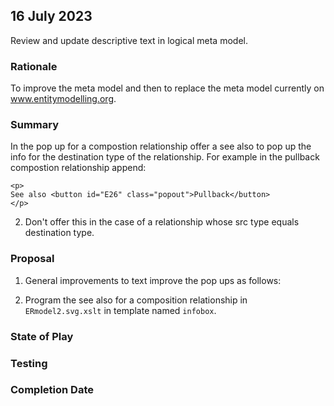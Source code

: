 

## 16 July 2023

Review and update descriptive text in logical meta model.

### Rationale 
To improve the meta model and then to replace the meta model currently on www.entitymodelling.org.

### Summary  
In the pop up for a compostion relationship offer a see also to pop up the info for the destination type of the relationship.
For example in the pullback compostion relationship append: 
```
<p>
See also <button id="E26" class="popout">Pullback</button>
</p>
```
2. Don't offer this in the case of a relationship whose src type equals destination type.

### Proposal
1. General improvements to text improve the pop ups as follows:

2. Program the see also for a composition relationship in `ERmodel2.svg.xslt` in template named `infobox`.

### State of Play


### Testing

### Completion Date



